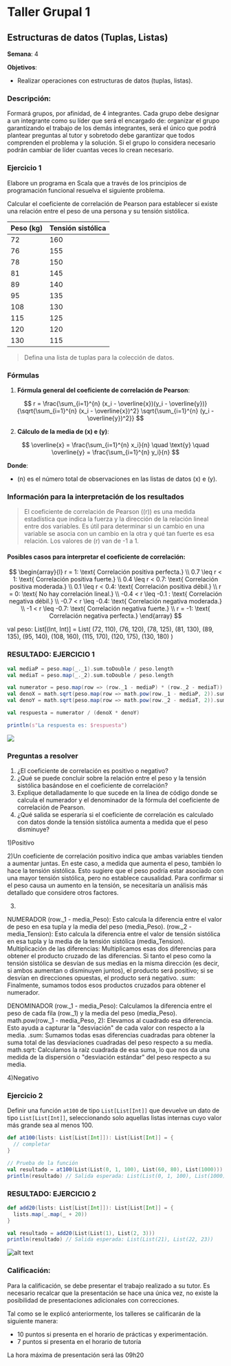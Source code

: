 # Taller Grupal  1
## Estructuras de datos (Tuplas, Listas)

**Semana**: 4

**Objetivos**:

- Realizar operaciones con estructuras de datos (tuplas, listas).

### Descripción:

Formará grupos, por afinidad, de 4 integrantes. Cada grupo debe designar a un integrante como su líder que será el encargado de: organizar el grupo garantizando el trabajo de los demás integrantes, será el único que podrá plantear preguntas al tutor y sobretodo debe garantizar que todos comprenden el problema y la solución. Si el grupo lo considera necesario podrán cambiar de líder cuantas veces lo crean necesario.

### Ejercicio 1

Elabore un programa en Scala que a través de los principios de programación funcional resuelva el siguiente problema.

Calcular el coeficiente de correlación de Pearson para establecer si existe una relación entre el peso de una persona y su tensión sistólica.

| Peso (kg) | Tensión sistólica |
|-----------|--------------------|
| 72        | 160                |
| 76        | 155                |
| 78        | 150                |
| 81        | 145                |
| 89        | 140                |
| 95        | 135                |
| 108       | 130                |
| 115       | 125                |
| 120       | 120                |
| 130       | 115                |


> Defina una lista de tuplas para la colección de datos. 


### Fórmulas

1. **Fórmula general del coeficiente de correlación de Pearson**:

$$
r = \frac{\sum_{i=1}^{n} (x_i - \overline{x})(y_i - \overline{y})}{\sqrt{\sum_{i=1}^{n} (x_i - \overline{x})^2} \sqrt{\sum_{i=1}^{n} (y_i - \overline{y})^2}}
$$

2. **Cálculo de la media de \(x\) e \(y\)**:
   
$$
\overline{x} = \frac{\sum_{i=1}^{n} x_i}{n} \quad \text{y} \quad \overline{y} = \frac{\sum_{i=1}^{n} y_i}{n}
$$

**Donde**:
- \(n\) es el número total de observaciones en las listas de datos \(x\) e \(y\).

### Información para la interpretación de los resultados
> El coeficiente de correlación de Pearson (\(r\)) es una medida estadística que indica la fuerza y la dirección de la relación lineal entre dos variables. Es útil para determinar si un cambio en una variable se asocia con un cambio en la otra y qué tan fuerte es esa relación. Los valores de \(r\) van de -1 a 1.

#### Posibles casos para interpretar el coeficiente de correlación:

$$
\begin{array}{l}
r = 1: \text{ Correlación positiva perfecta.} \\
0.7 \leq r < 1: \text{ Correlación positiva fuerte.} \\
0.4 \leq r < 0.7: \text{ Correlación positiva moderada.} \\
0.1 \leq r < 0.4: \text{ Correlación positiva débil.} \\
r = 0: \text{ No hay correlación lineal.} \\
-0.4 < r \leq -0.1 : \text{ Correlación negativa débil.} \\
-0.7 < r \leq -0.4: \text{ Correlación negativa moderada.} \\
-1 < r \leq -0.7: \text{ Correlación negativa fuerte.} \\
r = -1: \text{ Correlación negativa perfecta.}
\end{array}
$$

val peso: List[(Int, Int)] = List(
  (72, 110),
  (76, 120),
  (78, 125),
  (81, 130),
  (89, 135),
  (95, 140),
  (108, 160),
  (115, 170),
  (120, 175),
  (130, 180)
)

### RESULTADO: EJERCICIO 1
```Scala
val mediaP = peso.map(_._1).sum.toDouble / peso.length
val mediaT = peso.map(_._2).sum.toDouble / peso.length

val numerator = peso.map(row => (row._1 - mediaP) * (row._2 - mediaT)).sum
val denoX = math.sqrt(peso.map(row => math.pow(row._1 - mediaP, 2)).sum)
val denoY = math.sqrt(peso.map(row => math.pow(row._2 - mediaT, 2)).sum)

val respuesta = numerator / (denoX * denoY)

println(s"La respuesta es: $respuesta")
```
![](image-1.png)

### Preguntas a resolver
1. ¿El coeficiente de correlación es positivo o negativo?
2. ¿Qué se puede concluir sobre la relación entre el peso y la tensión sistólica basándose en el coeficiente de correlación?
3. Explique detalladamente lo que sucede en la línea de código donde se calcula el numerador y el denominador de la fórmula del coeficiente de correlación de Pearson.
4. ¿Qué salida se esperaría si el coeficiente de correlación es calculado con datos donde la tensión sistólica aumenta a medida que el peso disminuye?

1)Positivo

2)Un coeficiente de correlación positivo indica que ambas variables tienden a aumentar juntas. En este caso, a medida que aumenta el peso, también lo hace la tensión sistólica. Esto sugiere que el peso podría estar asociado con una mayor tensión sistólica, pero no establece causalidad. Para confirmar si el peso causa un aumento en la tensión, se necesitaría un análisis más detallado que considere otros factores.

3)
NUMERADOR
(row._1 - media_Peso): Esto calcula la diferencia entre el valor de peso en esa tupla y la media del peso (media_Peso).
(row._2 - media_Tension): Esto calcula la diferencia entre el valor de tensión sistólica en esa tupla y la media de la tensión sistólica (media_Tension).
Multiplicación de las diferencias: Multiplicamos esas dos diferencias para obtener el producto cruzado de las diferencias. Si tanto el peso como la tensión sistólica se desvían de sus medias en la misma dirección (es decir, si ambos aumentan o disminuyen juntos), el producto será positivo; si se desvían en direcciones opuestas, el producto será negativo.
.sum: Finalmente, sumamos todos esos productos cruzados para obtener el numerador.

DENOMINADOR
(row._1 - media_Peso): Calculamos la diferencia entre el peso de cada fila (row._1) y la media del peso (media_Peso).
math.pow(row._1 - media_Peso, 2): Elevamos al cuadrado esa diferencia. Esto ayuda a capturar la "desviación" de cada valor con respecto a la media.
.sum: Sumamos todas esas diferencias cuadradas para obtener la suma total de las desviaciones cuadradas del peso respecto a su media.
math.sqrt: Calculamos la raíz cuadrada de esa suma, lo que nos da una medida de la dispersión o "desviación estándar" del peso respecto a su media.

4)Negativo

### Ejercicio 2
Definir una función `at100` de tipo `List[List[Int]]` que devuelve un dato de tipo `List[List[Int]]`, seleccionando solo aquellas listas internas cuyo valor más grande sea al menos 100.

```Scala
def at100(lists: List[List[Int]]): List[List[Int]] = {
  // completar
}

// Prueba de la función
val resultado = at100(List(List(0, 1, 100), List(60, 80), List(1000)))
println(resultado) // Salida esperada: List(List(0, 1, 100), List(1000))
```

### RESULTADO: EJERCICIO 2
```Scala
def add20(lists: List[List[Int]]): List[List[Int]] = {
  lists.map(_.map(_ + 20))
}

val resultado = add20(List(List(1), List(2, 3)))
println(resultado) // Salida esperada: List(List(21), List(22, 23))
```
![alt text](image.png)

### Calificación:

Para la calificación, se debe presentar el trabajo realizado a su tutor. Es necesario recalcar que la presentación se hace una única vez, no existe la posibilidad de presentaciones adicionales con correcciones. 

Tal como se le explicó anteriormente, los talleres se calificarán de la siguiente manera:

- 10 puntos si presenta en el horario de prácticas y experimentación.
- 7 puntos si presenta en el horario de tutoría

La hora máxima de presentación será las 09h20
